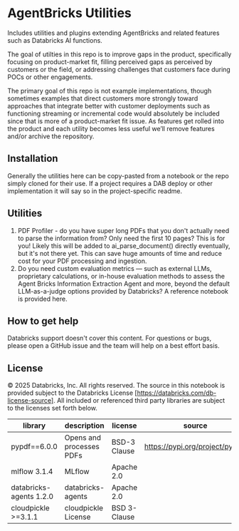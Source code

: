 # AgentBricks Utilities

Includes utilities and plugins extending AgentBricks and related features such as Databricks AI functions.

The goal of utilties in this repo is to improve gaps in the product, specifically focusing on product-market fit, filling perceived gaps as perceived by customers or the field, or addressing challenges that customers face during POCs or other engagements.

The primary goal of this repo is not example implementations, though sometimes examples that direct customers more strongly toward approaches that integrate better with customer deployments such as functioning streaming or incremental code would absolutely be included since that is more of a product-market fit issue. As features get rolled into the product and each utility becomes less useful we’ll remove features and/or archive the repository.
## 

## Installation

Generally the utilities here can be copy-pasted from a notebook or the repo simply cloned for their use. If a project requires a DAB deploy or other implementation it will say so in the project-specific readme.

## Utilities

1. PDF Profiler - do you have super long PDFs that you don't actually need to parse the information from? Only need the first 10 pages? This is for you! Likely this will be added to ai_parse_document() directly eventually, but it's not there yet. This can save huge amounts of time and reduce cost for your PDF processing and ingestion.
2. Do you need custom evaluation metrics — such as external LLMs, proprietary calculations, or in-house evaluation methods to assess the Agent Bricks Information Extraction Agent and more, beyond the default LLM-as-a-judge options provided by Databricks? A reference notebook is provided here.

## How to get help

Databricks support doesn't cover this content. For questions or bugs, please open a GitHub issue and the team will help on a best effort basis.


## License

&copy; 2025 Databricks, Inc. All rights reserved. The source in this notebook is provided subject to the Databricks License [https://databricks.com/db-license-source].  All included or referenced third party libraries are subject to the licenses set forth below.

| library                                | description             | license    | source                                              |
|----------------------------------------|-------------------------|------------|-----------------------------------------------------|
| pypdf==6.0.0 | Opens and processes PDFs | BSD-3 Clause | https://pypi.org/project/pypdf/ |
| mlflow	3.1.4	| MLflow  | Apache 2.0 | 
| databricks-agents	1.2.0	| databricks-agents | Apache 2.0 | 
| cloudpickle	>=3.1.1	| cloudpickle License | BSD 3-Clause	| 
